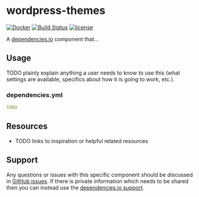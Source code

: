 # wordpress-themes

[![Docker](https://img.shields.io/badge/dockerhub-wordpress--plugin-22B8EB.svg)](https://hub.docker.com/r/dependencies/wordpress-themes/)
[![Build Status](https://travis-ci.org/dependencies-io/wordpress-themes.svg?branch=master)](https://travis-ci.org/dependencies-io/wordpress-themes)
[![license](https://img.shields.io/github/license/dependencies-io/wordpress-themes.svg)](https://github.com/dependencies-io/wordpress-themes/blob/master/LICENSE)

A [dependencies.io](https://www.dependencies.io) component that...

## Usage

TODO plainly explain anything a user needs to know to use this (what settings
are available, specifics about how it is going to work, etc.).

### dependencies.yml

```yml
TODO
```

## Resources

- TODO links to inspiration or helpful related resources

## Support

Any questions or issues with this specific component should be discussed in [GitHub
 issues](https://github.com/dependencies-io/wordpress-themes/issues).
 If there is private information which needs to be shared then you can instead
 use the [dependencies.io support](https://app.dependencies.io/support).
